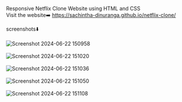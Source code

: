 Responsive Netflix Clone Website using HTML and CSS <br>
Visit the website➡️ https://sachintha-dinuranga.github.io/netflix-clone/

screenshots⬇️ <br><br>
![Screenshot 2024-06-22 150958](https://github.com/Sachintha-Dinuranga/netflix-clone/assets/117833055/23133ca5-7b3e-428a-b97c-4941d5569149)<br><br>
![Screenshot 2024-06-22 151020](https://github.com/Sachintha-Dinuranga/netflix-clone/assets/117833055/00efaed9-3e5e-441e-97f6-672d8f7436b6)<br><br>
![Screenshot 2024-06-22 151036](https://github.com/Sachintha-Dinuranga/netflix-clone/assets/117833055/3db01062-cc88-44b9-8d74-aec504e26b10)<br><br>
![Screenshot 2024-06-22 151050](https://github.com/Sachintha-Dinuranga/netflix-clone/assets/117833055/6b3900b6-26b5-43af-a970-c66cc91d5a4b)<br><br>
![Screenshot 2024-06-22 151108](https://github.com/Sachintha-Dinuranga/netflix-clone/assets/117833055/5e377907-e66d-42cc-84be-ec2a4778c8aa)
